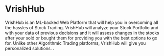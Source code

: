 # VrishHub
VrishHub is an ML-backed Web Platform that will help you in overcoming all the hassles of Stock Trading.  VrishHub will analyze your Stock Portfolio and with your data of previous decisions and it will assess changes in the stocks after your sold or bought them for providing you with the best options to go for.  Unlike other Algorithmic Trading platforms, VrishHub will give you personalized solutions. .

